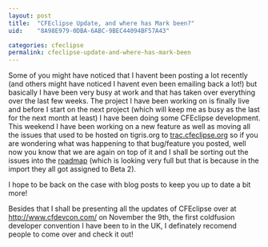 ```yaml
---
layout: post
title:  "CFEclipse Update, and where has Mark been?"
uid:	"8A98E979-0DBA-6ABC-9BEC44094BF57A43"

categories: cfeclipse
permalink: cfeclipse-update-and-where-has-mark-been
---
```

Some of you might have noticed that I havent been posting a lot recently (and others might have noticed I havent even been emailing back a lot!) but basically I have been very busy at work and that has taken over everything over the last few weeks. The project I have been working on is finally live and before I start on the next project  (which will keep me as busy as the last for the next month at least) I have been doing some CFEclipse development. This weekend I have been working on a new feature as well as moving all the issues that used to be hosted on tigris.org to <a href="http://trac.cfeclipse.org">trac.cfeclipse.org</a> so if you are wondering what was happening to that bug/feature you posted, well now you know that we are again on top of it and I shall be sorting out the issues into the <a href="http://trac.cfeclipse.org/cfeclipse/roadmap">roadmap</a> (which is looking very full but that is because in the import they all got assigned to Beta 2).

I hope to be back on the case with blog posts to keep you up to date a bit more!

Besides that I shall be presenting all the updates of CFEclipse over at  <a href="http://www.cfdevcon.com/">http://www.cfdevcon.com/</a> on November the 9th, the first coldfusion developer convention I have been to in the UK, I definately recomend people to come over and check it out!